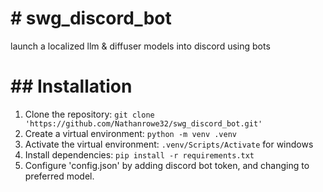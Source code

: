 <h1> # swg_discord_bot </h1>

launch a localized llm & diffuser models into discord using bots

<h1> ## Installation </h1>

1. Clone the repository: `git clone 'https://github.com/Nathanrowe32/swg_discord_bot.git'`
2. Create a virtual environment: `python -m venv .venv`
3. Activate the virtual environment: `.venv/Scripts/Activate` for windows
4. Install dependencies: `pip install -r requirements.txt`
5. Configure 'config.json' by adding discord bot token, and changing to preferred model.
